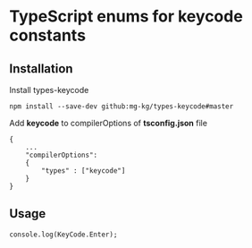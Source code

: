# TypeScript enums for keycode constants

## Installation
 Install types-keycode
```
npm install --save-dev github:mg-kg/types-keycode#master
```

Add **keycode** to compilerOptions of **tsconfig.json** file
```
{  
	...
	"compilerOptions": 
	{
		"types" : ["keycode"]
	}
}
```

## Usage

```
console.log(KeyCode.Enter);
```